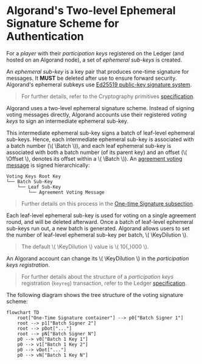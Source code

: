 $$
\newcommand \KeyDilution {\mathrm{KeyDilution}}
\newcommand \Batch {\mathrm{Batch}}
\newcommand \Offset {\mathrm{Offset}}
$$

# Algorand's Two-level Ephemeral Signature Scheme for Authentication

For a _player_ with their _participation keys_ registered on the Ledger (and hosted
on an Algorand node), a set of _ephemeral sub-keys_ is created.

An _ephemeral sub-key_ is a key pair that produces one-time signature
for messages. It **MUST** be deleted after use to ensure forward security.
Algorand's ephemeral subkeys use [Ed25519 public-key signature system](https://ed25519.cr.yp.to/).

> For further details, refer to the Cryptography primitives [specification](../crypto/crypto-overview.md).

Algorand uses a two-level ephemeral signature scheme.
Instead of signing voting messages directly, Algorand accounts use their
registered _voting keys_ to sign an intermediate ephemeral sub-key.

This intermediate ephemeral sub-key signs a batch of leaf-level ephemeral
sub-keys. Hence, each intermediate ephemeral sub-key is associated with a
batch number (\\( \Batch \\)), and each leaf ephemeral sub-key is associated with
both a batch number (of its parent key) and an offset (\\( \Offset \\), denotes its offset
within a \\( \Batch \\)). An [agreement voting message](../abft/abft-messages-votes.md)
is signed hierarchically:

```text
Voting Keys Root Key
└── Batch Sub-Key
    └── Leaf Sub-Key
        └── Agreement Voting Message
```

> Further details on this process in the [One-time Signature subsection](./keys-one-time.md).

Each leaf-level ephemeral sub-key is used for voting on a single agreement round,
and will be deleted afterward. Once a batch of leaf-level ephemeral sub-keys run out,
a new batch is generated. Algorand allows users to set the number of leaf-level ephemeral
sub-key per batch, \\( \KeyDilution \\).

> The default \\( \KeyDilution \\) value is \\( 10{,}000 \\).

An Algorand account can change its \\( \KeyDilution \\) in the _participation keys
registration_.

> For further details about the structure of a _participation keys_ registration
> (`keyreg`) transaction, refer to the Ledger [specification](../ledger/ledger-overview.md).

The following diagram shows the tree structure of the voting signature scheme:

```mermaid
flowchart TD
    root["One-Time Signature container"] --> p0["Batch Signer 1"]
    root --> p1["Batch Signer 2"]
    root --> pDot["..."]
    root --> pN["Batch Signer N"]
    p0 --> v0["Batch 1 Key 1"]
    p0 --> v1["Batch 1 Key 2"]
    p0 --> vDot["..."]
    p0 --> vN["Batch 1 Key N"]
```
